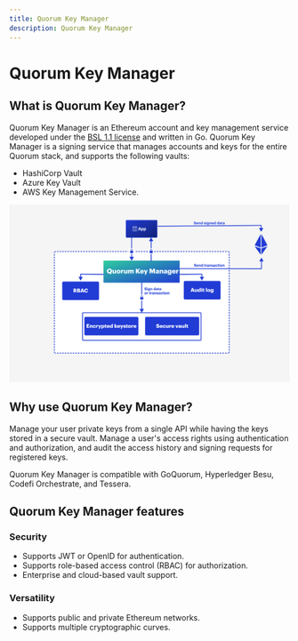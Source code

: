 ```yaml
---
title: Quorum Key Manager
description: Quorum Key Manager
---
```


# Quorum Key Manager

## What is Quorum Key Manager?

Quorum Key Manager is an Ethereum account and key management service developed under the
[BSL 1.1 license] and written in Go. Quorum Key Manager is a signing service that manages accounts
and keys for the entire Quorum stack, and supports the following vaults:

- HashiCorp Vault
- Azure Key Vault
- AWS Key Management Service.

![Architecture](Images/Simplified_Architecture.png)

## Why use Quorum Key Manager?

Manage your user private keys from a single API while having the keys stored in a secure vault.
Manage a user's access rights using authentication and authorization, and audit the access history
and signing requests for registered keys.

Quorum Key Manager is compatible with GoQuorum, Hyperledger Besu, Codefi Orchestrate, and Tessera.

## Quorum Key Manager features

### Security

- Supports JWT or OpenID for authentication.
- Supports role-based access control (RBAC) for authorization.
- Enterprise and cloud-based vault support.

### Versatility

- Supports public and private Ethereum networks.
- Supports multiple cryptographic curves.

<!--links-->
[BSL 1.1 license]: https://mariadb.com/bsl11/
